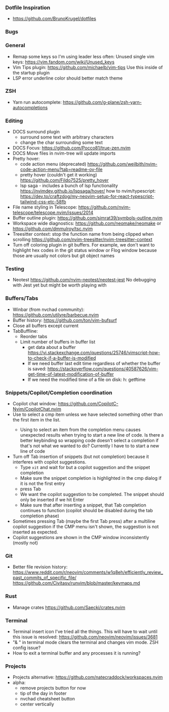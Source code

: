 ### Dotfile Inspiration
- https://github.com/BrunoKrugel/dotfiles

### Bugs

### General
- Remap some <leader> keys so I'm using leader less often:
  Unused single vim keys: https://vim.fandom.com/wiki/Unused_keys
- Vim Tips plugin: https://github.com/michaelb/vim-tips
  Use this inside of the startup plugin
- LSP error underline color should better match theme

### ZSH
- Yarn run autocomplete: https://github.com/g-plane/zsh-yarn-autocompletions

### Editing
- DOCS surround plugin
    - surround some text with arbitrary characters
    - change the char surrounding some text
- DOCS Focus: https://github.com/Pocco81/true-zen.nvim
- DOCS Move files in nvim-tree will update imports
- Pretty hover:
  - code action menu (deprecated) 
    https://github.com/weilbith/nvim-code-action-menu?tab=readme-ov-file
  - pretty hover (couldn't get it working)
    https://github.com/Fildo7525/pretty_hover
  - lsp saga - includes a bunch of lsp functionality
    https://nvimdev.github.io/lspsaga/hover/
    how to nvim/typescript: https://dev.to/craftzdog/my-neovim-setup-for-react-typescript-tailwind-css-etc-58fb
- File name styling in Telescope: https://github.com/nvim-telescope/telescope.nvim/issues/2014
- Buffer outline plugin: https://github.com/simrat39/symbols-outline.nvim
- Workspace wide diagnostics: 
  https://github.com/neomake/neomake
  or https://github.com/dmmulroy/tsc.nvim
- Treesitter context: stop the function name from being clipped when scrolling
  https://github.com/nvim-treesitter/nvim-treesitter-context
- Turn off coloring plugin in git buffers. For example, we don't want to
    highlight hex codes in the git status window or Flog window because those are
    usually not colors but git object names

### Testing
- Neotest https://github.com/nvim-neotest/neotest-jest
  No debugging with Jest yet but might be worth playing with

### Buffers/Tabs
- Winbar (from nvchad community): https://github.com/utilyre/barbecue.nvim
- Buffer history: https://github.com/ton/vim-bufsurf
- Close all buffers except current
- TabBuffline:
  - Reorder tabs
  - Limit number of buffers in buffer list
    - get data about a buffer
      https://vi.stackexchange.com/questions/25746/vimscript-how-to-check-if-a-buffer-is-modified
    - If we need buffer last edit time regardless of whether the buffer is saved:
      https://stackoverflow.com/questions/40587626/vim-get-time-of-latest-modification-of-buffer
    - If we need the modified time of a file on disk:
      h: getftime

### Snippets/Copilot/Completion coordination
- Copilot chat window: https://github.com/CopilotC-Nvim/CopilotChat.nvim
- Use <C-Enter> to select a cmp item unless we have selected something other
  than the first item in the list.
    - Using <Enter> to select an item from the completion menu causes unexpected
      results when trying to start a new line of code. Is there a better
      keybinding so wrapping code doesn't select a completion if that's not what we
      wanted to do? Currently I have to <C-Enter> to start a new line of code
- Turn off Tab insertion of snippets (but not completion) because it interferes
  with copilot suggestions.
  - Type `xit` and wait for but a copilot suggestion and the snippet completion
  - Make sure the snippet completion is highlighted in the cmp dialog if it is
    not the first entry
  - press Tab
  - We want the copilot suggestion to be completed. The snippet should only be
    inserted if we hit Enter
  - Make sure that after inserting a snippet, that Tab completion continues to
    function (copilot should be disabled during the tab completion phase)
- Sometimes pressing Tab (maybe the first Tab press) after a multiline copilot suggestion
  if the CMP menu isn't shown, the suggestion is not inserted as expected.
- Copilot suggestions are shown in the CMP window inconsistently (mostly not)

### Git
- Better file revision history:
    https://www.reddit.com/r/neovim/comments/w1q8eh/efficiently_review_past_commits_of_specific_file/
    https://github.com/Civitasv/runvim/blob/master/keymaps.md

### Rust
- Manage crates
  https://github.com/Saecki/crates.nvim

### Terminal
- Terminal insert icon
  I've tried all the things. This will have to wait until this issue is resolved:
  https://github.com/neovim/neovim/issues/3681
- "& " in terminal mode clears the terminal and changes vim mode. ZSH config
  issue?
- How to exit a terminal buffer and any processes it is running?

### Projects
- Projects alternative: https://github.com/natecraddock/workspaces.nvim
- alpha:
  - remove projects button for now
  - tip of the day in footer
  - nvchad cheatsheet button
  - center vertically

